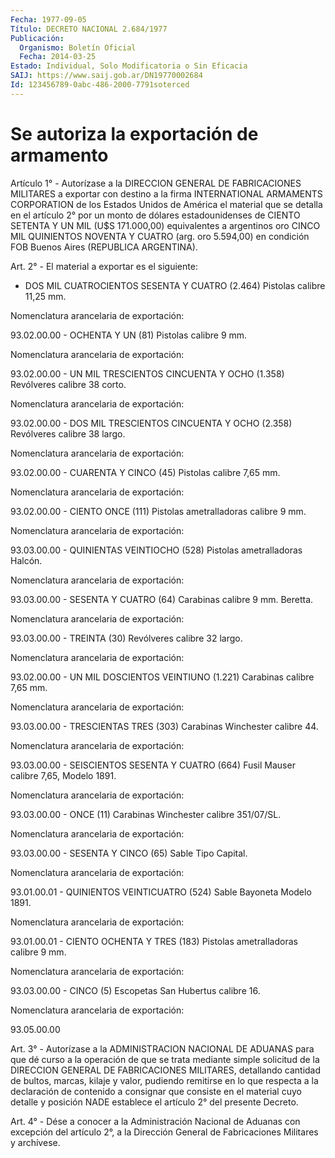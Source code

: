 ```yaml
---
Fecha: 1977-09-05
Título: DECRETO NACIONAL 2.684/1977
Publicación:
  Organismo: Boletín Oficial
  Fecha: 2014-03-25
Estado: Individual, Solo Modificatoria o Sin Eficacia
SAIJ: https://www.saij.gob.ar/DN19770002684
Id: 123456789-0abc-486-2000-7791soterced
---
```

# Se autoriza la exportación de armamento

<a id="1"></a>
Artículo 1° - Autorízase a la DIRECCION GENERAL DE FABRICACIONES MILITARES a exportar con destino a la firma INTERNATIONAL ARMAMENTS CORPORATION de los Estados Unidos de América el material que se detalla en el artículo 2° por un monto de dólares estadounidenses de CIENTO SETENTA Y UN MIL (U$S 171.000,00) equivalentes a argentinos oro CINCO MIL QUINIENTOS NOVENTA Y CUATRO (arg. oro 5.594,00) en condición FOB Buenos Aires (REPUBLICA ARGENTINA).

<a id="2"></a>
Art. 2° - El material a exportar es el siguiente:

- DOS MIL CUATROCIENTOS SESENTA Y CUATRO (2.464) Pistolas calibre 11,25 mm.

Nomenclatura arancelaria de exportación:

93.02.00.00 - OCHENTA Y UN (81) Pistolas calibre 9 mm.

Nomenclatura arancelaria de exportación:

93.02.00.00 - UN MIL TRESCIENTOS CINCUENTA Y OCHO (1.358) Revólveres calibre 38 corto.

Nomenclatura arancelaria de exportación:

93.02.00.00 - DOS MIL TRESCIENTOS CINCUENTA Y OCHO (2.358) Revólveres calibre 38 largo.

Nomenclatura arancelaria de exportación:

93.02.00.00 - CUARENTA Y CINCO (45) Pistolas calibre 7,65 mm.

Nomenclatura arancelaria de exportación:

93.02.00.00 - CIENTO ONCE (111) Pistolas ametralladoras calibre 9 mm.

Nomenclatura arancelaria de exportación:

93.03.00.00 - QUINIENTAS VEINTIOCHO (528) Pistolas ametralladoras Halcón.

Nomenclatura arancelaria de exportación:

93.03.00.00 - SESENTA Y CUATRO (64) Carabinas calibre 9 mm. Beretta.

Nomenclatura arancelaria de exportación:

93.03.00.00 - TREINTA (30) Revólveres calibre 32 largo.

Nomenclatura arancelaria de exportación:

93.02.00.00 - UN MIL DOSCIENTOS VEINTIUNO (1.221) Carabinas calibre 7,65 mm.

Nomenclatura arancelaria de exportación:

93.03.00.00 - TRESCIENTAS TRES (303) Carabinas Winchester calibre 44.

Nomenclatura arancelaria de exportación:

93.03.00.00 - SEISCIENTOS SESENTA Y CUATRO (664) Fusil Mauser calibre 7,65, Modelo 1891.

Nomenclatura arancelaria de exportación:

93.03.00.00 - ONCE (11) Carabinas Winchester calibre 351/07/SL.

Nomenclatura arancelaria de exportación:

93.03.00.00 - SESENTA Y CINCO (65) Sable Tipo Capital.

Nomenclatura arancelaria de exportación:

93.01.00.01 - QUINIENTOS VEINTICUATRO (524) Sable Bayoneta Modelo 1891.

Nomenclatura arancelaria de exportación:

93.01.00.01 - CIENTO OCHENTA Y TRES (183) Pistolas ametralladoras calibre 9 mm.

Nomenclatura arancelaria de exportación:

93.03.00.00 - CINCO (5) Escopetas San Hubertus calibre 16.

Nomenclatura arancelaria de exportación:

93.05.00.00

<a id="3"></a>
Art. 3° - Autorízase a la ADMINISTRACION NACIONAL DE ADUANAS para que dé curso a la operación de que se trata mediante simple solicitud de la DIRECCION GENERAL DE FABRICACIONES MILITARES, detallando cantidad de bultos, marcas, kilaje y valor, pudiendo remitirse en lo que respecta a la declaración de contenido a consignar que consiste en el material cuyo detalle y posición NADE establece el artículo 2° del presente Decreto.

<a id="4"></a>
Art. 4° - Dése a conocer a la Administración Nacional de Aduanas con excepción del artículo 2°, a la Dirección General de Fabricaciones Militares y archívese.